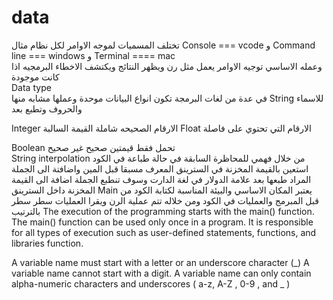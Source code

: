 # data

تختلف المسميات لموجه الاوامر  لكل نظام مثال Console === vcode 
و Command line === windows
و Terminal ==== mac  
وعمله الاساسي توجيه الاوامر يعمل مثل رن ويظهر النتائج ويكتشف الاخطاء البرمجيه اذا كانت موجودة    
Data type  
في عدة من لغات البرمجة تكون انواع البيانات موحدة وعملها مشابه منها 
String 
للاسماء والحروف وتطبع بعد 
	
Integer
 الارقام الصحيحه شاملة القيمة السالبة
Float 
الارقام التي تحتوي على فاصلة 

Boolean 
تحمل فقط قيمتين صحيح غير صحيح  
String interpolation 
من خلال فهمي للمحاظرة السابقة في حالة طباعة في الكود استعين بالقيمة المخزنة في السترينق المعرف مسبقا قبل المين واضافتة الى الجملة المراد طبعها بعد علامة الدولار في لغة الدارت وسوف تنطبع الجملة اضافة الى القيمة المخزنة داخل السترينق 
 Main
يعتبر المكان الاساسي والبيئة المناسبة لكتابة الكود من قبل المبرمج والعمليات في الكود ومن خلاله تتم عملية الرن ويقرا العمليات سطر سطر بالترتيب 
The execution of the programming starts with the main() function. The main() function can be used only once in a program.
It is responsible for all types of execution such as user-defined statements, functions, and libraries function. 




A variable name must start with a letter or an underscore character (_) A variable name cannot start with a digit. A variable name can only contain alpha-numeric characters and underscores ( a-z, A-Z , 0-9 , and _ ) 





